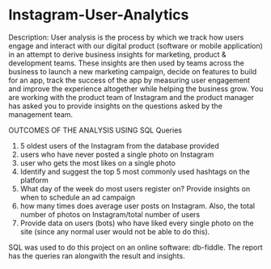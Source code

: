 # Instagram-User-Analytics

Description:
User analysis is the process by which we track how users engage and interact with our digital product (software or mobile application) in an attempt to derive business insights for marketing, product & development teams.
These insights are then used by teams across the business to launch a new marketing campaign, decide on features to build for an app, track the success of the app by measuring user engagement and improve the experience altogether while helping the business grow.
You are working with the product team of Instagram and the product manager has asked you to provide insights on the questions asked by the management team.

OUTCOMES OF THE ANALYSIS USING SQL Queries
1)  5 oldest users of the Instagram from the database provided
2)  users who have never posted a single photo on Instagram
3)  user who gets the most likes on a single photo 
4)  Identify and suggest the top 5 most commonly used hashtags on the platform
5)  What day of the week do most users register on? Provide insights on when to schedule an ad campaign
6)  how many times does average user posts on Instagram. Also, the total number of photos on Instagram/total number of users
7)  Provide data on users (bots) who have liked every single photo on the site (since any normal user would not be able to do this).

SQL was used to do this project on an online software: db-fiddle.
The report has the queries ran alongwith the result and insights.

